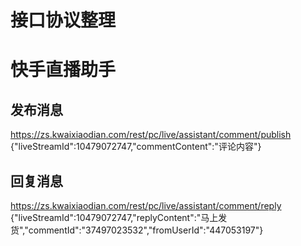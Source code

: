 # 接口协议整理

# 快手直播助手

## 发布消息
https://zs.kwaixiaodian.com/rest/pc/live/assistant/comment/publish
{"liveStreamId":10479072747,"commentContent":"评论内容"}

## 回复消息
https://zs.kwaixiaodian.com/rest/pc/live/assistant/comment/reply
{"liveStreamId":10479072747,"replyContent":"马上发货","commentId":"37497023532","fromUserId":"447053197"}